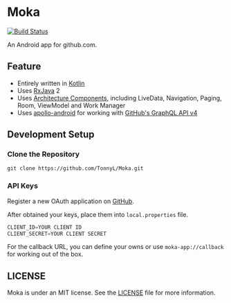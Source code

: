 # Moka

[![Build Status](https://travis-ci.com/TonnyL/Moka.svg?token=EEerQrHwqM2iTVXsTWXe&branch=master)](https://travis-ci.com/TonnyL/Moka)

An Android app for github.com.

## Feature
+ Entirely written in [Kotlin](https://kotlinlang.org/)
+ Uses [RxJava](https://github.com/ReactiveX/RxJava) 2
+ Uses [Architecture Components](https://developer.android.com/topic/libraries/architecture/), including LiveData, Navigation, Paging, Room, ViewModel and Work Manager
+ Uses [apollo-android](https://github.com/apollographql/apollo-android) for working with [GitHub's GraphQL API v4](https://developer.github.com/v4/)

## Development Setup
### Clone the Repository
```shell
git clone https://github.com/TonnyL/Moka.git
```

### API Keys
Register a new OAuth application on [GitHub](https://github.com/settings/applications/new).

After obtained your keys, place them into `local.properties` file.

```java
CLIENT_ID=YOUR CLIENT ID
CLIENT_SECRET=YOUR CLIENT SECRET
```

For the callback URL, you can define your owns or use `moka-app://callback` for working out of the box.

## LICENSE
Moka is under an MIT license. See the [LICENSE](LICENSE) file for more information.